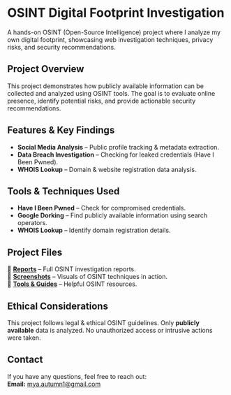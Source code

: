 # OSINT Digital Footprint Investigation  
A hands-on OSINT (Open-Source Intelligence) project where I analyze my own digital footprint, showcasing web investigation techniques, privacy risks, and security recommendations.

## Project Overview  
This project demonstrates how publicly available information can be collected and analyzed using OSINT tools. The goal is to evaluate online presence, identify potential risks, and provide actionable security recommendations.

## Features & Key Findings  
- **Social Media Analysis** – Public profile tracking & metadata extraction.
- **Data Breach Investigation** – Checking for leaked credentials (Have I Been Pwned).
- **WHOIS Lookup** – Domain & website registration data analysis.

## Tools & Techniques Used  
- **Have I Been Pwned** – Check for compromised credentials.
- **Google Dorking** – Find publicly available information using search operators.
- **WHOIS Lookup** – Identify domain registration details.

## Project Files  
📁 **[Reports](./reports/)** – Full OSINT investigation reports.  
📁 **[Screenshots](./screenshots/)** – Visuals of OSINT techniques in action.  
📁 **[Tools & Guides](./tools/)** – Helpful OSINT resources.  


## Ethical Considerations  
This project follows legal & ethical OSINT guidelines. Only **publicly available** data is analyzed. No unauthorized access or intrusive actions were taken.

## Contact  
If you have any questions, feel free to reach out:  
**Email:** mya.autumn1@gmail.com  
